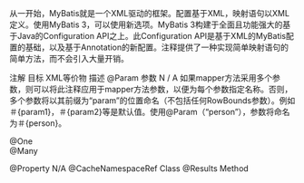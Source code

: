 从一开始，MyBatis就是一个XML驱动的框架。配置基于XML，映射语句以XML定义。使用MyBatis 3，可以使用新选项。MyBatis 3构建于全面且功能强大的基于Java的Configuration API之上。此Configuration API是基于XML的MyBatis配置的基础，以及基于Annotation的新配置。注释提供了一种实现简单映射语句的简单方法，而不会引入大量开销。

注解	目标	XML等价物	描述
@Param	参数	N / A	   如果mapper方法采用多个参数，则可以将此注释应用于mapper方法参数，以便为每个参数指定名称。否则，多个参数将以其前缀为“param”的位置命名（不包括任何RowBounds参数）。例如＃{param1}，＃{param2}等是默认值。使用@Param（“person”），参数将命名为＃{person}。

@One  
@Many

@Property	        N/A	    <property>
@CacheNamespaceRef	Class	<cacheRef>
@Results	Method	<resultMap>